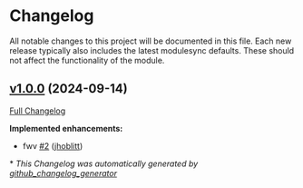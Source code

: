 # Changelog

All notable changes to this project will be documented in this file.
Each new release typically also includes the latest modulesync defaults.
These should not affect the functionality of the module.

## [v1.0.0](https://github.com/lsst-it/puppet-s3daemon/tree/v1.0.0) (2024-09-14)

[Full Changelog](https://github.com/lsst-it/puppet-s3daemon/compare/50b60b67bc9a9f3534da6b4c5e4c60b7685e0829...v1.0.0)

**Implemented enhancements:**

- fwv [\#2](https://github.com/lsst-it/puppet-s3daemon/pull/2) ([jhoblitt](https://github.com/jhoblitt))



\* *This Changelog was automatically generated by [github_changelog_generator](https://github.com/github-changelog-generator/github-changelog-generator)*
